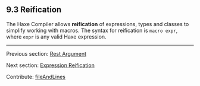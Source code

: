 ## 9.3 Reification

The Haxe Compiler allows **reification** of expressions, types and classes to simplify working with macros. The syntax for reification is `macro expr`, where `expr` is any valid Haxe expression.

---

Previous section: [Rest Argument](macro-rest-argument.md)

Next section: [Expression Reification](macro-reification-expression.md)

Contribute: [fileAndLines](https://github.com/HaxeFoundation/HaxeManual/blob/master/09-macros.tex#L74-74)